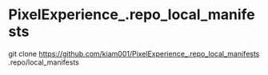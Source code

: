 # PixelExperience_.repo_local_manifests

git clone https://github.com/kiam001/PixelExperience_.repo_local_manifests .repo/local_manifests
